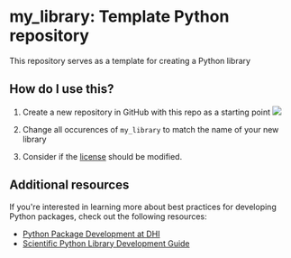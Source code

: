 # my_library: Template Python repository

This repository serves as a template for creating a Python library

## How do I use this?

1. Create a new repository in GitHub with this repo as a starting point
    ![](images/new_repo.png)

2. Change all occurences of `my_library` to match the name of your new library

3. Consider if the [license](LICENSE) should be modified.


## Additional resources

If you're interested in learning more about best practices for developing Python packages, check out the following resources:

- [Python Package Development at DHI](https://dhi.github.io/python-package-development/)
- [Scientific Python Library Development Guide](https://learn.scientific-python.org/development/)
